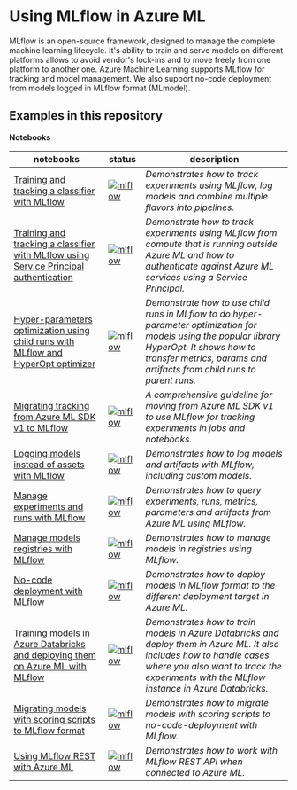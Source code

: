 # Using MLflow in Azure ML

MLflow is an open-source framework, designed to manage the complete machine learning lifecycle. It's ability to train and serve models on different platforms allows to avoid vendor's lock-ins and to move freely from one platform to another one. Azure Machine Learning supports MLflow for tracking and model management. We also support no-code deployment from models logged in MLflow format (MLmodel).


## Examples in this repository

**Notebooks**

notebooks|status|description
-|-|-
[Training and tracking a classifier with MLflow](train-with-mlflow/xgboost_classification_mlflow.ipynb)|[![mlflow](https://github.com/Azure/azureml-examples/workflows/notebooks-mlflow/badge.svg?branch=main)](https://github.com/Azure/azureml-examples/actions/workflows/notebooks-mlflow.yml)|*Demonstrates how to track experiments using MLflow, log models and combine multiple flavors into pipelines.*
[Training and tracking a classifier with MLflow using Service Principal authentication](train-with-mlflow/xgboost_service_principal.ipynb)|[![mlflow](https://github.com/Azure/azureml-examples/workflows/notebooks-mlflow/badge.svg?branch=main)](https://github.com/Azure/azureml-examples/actions/workflows/notebooks-mlflow.yml)|*Demonstrate how to track experiments using MLflow from compute that is running outside Azure ML and how to authenticate against Azure ML services using a Service Principal.*
[Hyper-parameters optimization using child runs with MLflow and HyperOpt optimizer](train-with-mlflow/xgboost_nested_runs.ipynb)|[![mlflow](https://github.com/Azure/azureml-examples/workflows/notebooks-mlflow/badge.svg?branch=main)](https://github.com/Azure/azureml-examples/actions/workflows/notebooks-mlflow.yml)|*Demonstrate how to use child runs in MLflow to do hyper-parameter optimization for models using the popular library HyperOpt. It shows how to transfer metrics, params and artifacts from child runs to parent runs.*
[Migrating tracking from Azure ML SDK v1 to MLflow](train-with-mlflow/mlflow-v1-comparison.ipynb)|[![mlflow](https://github.com/Azure/azureml-examples/workflows/notebooks-mlflow/badge.svg?branch=main)](https://github.com/Azure/azureml-examples/actions/workflows/notebooks-mlflow.yml)|*A comprehensive guideline for moving from Azure ML SDK v1 to use MLflow for tracking experiments in jobs and notebooks.*
[Logging models instead of assets with MLflow](logging-models/logging_model_with_mlflow.ipynb)|[![mlflow](https://github.com/Azure/azureml-examples/workflows/notebooks-mlflow/badge.svg?branch=main)](https://github.com/Azure/azureml-examples/actions/workflows/notebooks-mlflow.yml)|*Demonstrates how to log models and artifacts with MLflow, including custom models.*
[Manage experiments and runs with MLflow](run-history/run_history.ipynb)|[![mlflow](https://github.com/Azure/azureml-examples/workflows/notebooks-mlflow/badge.svg?branch=main)](https://github.com/Azure/azureml-examples/actions/workflows/notebooks-mlflow.yml)|*Demonstrates how to query experiments, runs, metrics, parameters and artifacts from Azure ML using MLflow.*
[Manage models registries with MLflow](model-management/model_management.ipynb)|[![mlflow](https://github.com/Azure/azureml-examples/workflows/notebooks-mlflow/badge.svg?branch=main)](https://github.com/Azure/azureml-examples/actions/workflows/notebooks-mlflow.yml)|*Demonstrates how to manage models in registries using MLflow.*
[No-code deployment with MLflow](no-code-deployment/deploying_with_mlflow.ipynb)|[![mlflow](https://github.com/Azure/azureml-examples/workflows/notebooks-mlflow/badge.svg?branch=main)](https://github.com/Azure/azureml-examples/actions/workflows/notebooks-mlflow.yml)|*Demonstrates how to deploy models in MLflow format to the different deployment target in Azure ML.*
[Training models in Azure Databricks and deploying them on Azure ML with MLflow](no-code-deployment/track_with_databricks_deploy_aml.ipynb)|[![mlflow](https://github.com/Azure/azureml-examples/workflows/notebooks-mlflow/badge.svg?branch=main)](https://github.com/Azure/azureml-examples/actions/workflows/notebooks-mlflow.yml)|*Demonstrates how to train models in Azure Databricks and deploy them in Azure ML. It also includes how to handle cases where you also want to track the experiments with the MLflow instance in Azure Databricks.*
[Migrating models with scoring scripts to MLflow format](migrating-scoring-to-mlflow/scoring_to_mlmodel.ipynb)|[![mlflow](https://github.com/Azure/azureml-examples/workflows/notebooks-mlflow/badge.svg?branch=main)](https://github.com/Azure/azureml-examples/actions/workflows/notebooks-mlflow.yml)|*Demonstrates how to migrate models with scoring scripts to no-code-deployment with MLflow.*
[Using MLflow REST with Azure ML](using-rest-api/using_mlflow_rest_api.ipynb)|[![mlflow](https://github.com/Azure/azureml-examples/workflows/notebooks-mlflow/badge.svg?branch=main)](https://github.com/Azure/azureml-examples/actions/workflows/notebooks-mlflow.yml)|*Demonstrates how to work with MLflow REST API when connected to Azure ML.*

